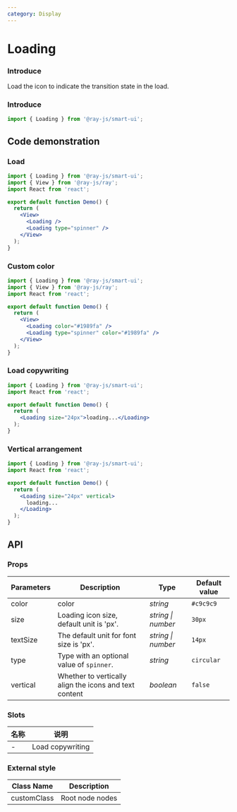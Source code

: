 ```yaml
---
category: Display
---
```


# Loading

### Introduce

Load the icon to indicate the transition state in the load.

### Introduce

```js
import { Loading } from '@ray-js/smart-ui';
```

## Code demonstration

### Load

```jsx
import { Loading } from '@ray-js/smart-ui';
import { View } from '@ray-js/ray';
import React from 'react';

export default function Demo() {
  return (
    <View>
      <Loading />
      <Loading type="spinner" />
    </View>
  );
}
```

### Custom color

```jsx
import { Loading } from '@ray-js/smart-ui';
import { View } from '@ray-js/ray';
import React from 'react';

export default function Demo() {
  return (
    <View>
      <Loading color="#1989fa" />
      <Loading type="spinner" color="#1989fa" />
    </View>
  );
}
```

### Load copywriting

```jsx
import { Loading } from '@ray-js/smart-ui';
import React from 'react';

export default function Demo() {
  return (
    <Loading size="24px">loading...</Loading>
  );
}
```

### Vertical arrangement

```jsx
import { Loading } from '@ray-js/smart-ui';
import React from 'react';

export default function Demo() {
  return (
    <Loading size="24px" vertical>
      loading...
    </Loading>
  );
}
```

## API

### Props

| Parameters | Description                                            | Type               | Default value |
| ---------- | ------------------------------------------------------ | ------------------ | ------------- |
| color      | color                                                  | _string_           | `#c9c9c9`     |
| size       | Loading icon size, default unit is 'px'.               | _string \| number_ | `30px`        |
| textSize   | The default unit for font size is 'px'.                | _string \| number_ | `14px`        |
| type       | Type with an optional value of `spinner`.              | _string_           | `circular`    |
| vertical   | Whether to vertically align the icons and text content | _boolean_          | `false`       |

### Slots

| 名称 | 说明             |
| ---- | ---------------- |
| -    | Load copywriting |

### External style

| Class Name  | Description     |
| ----------- | --------------- |
| customClass | Root node nodes |

